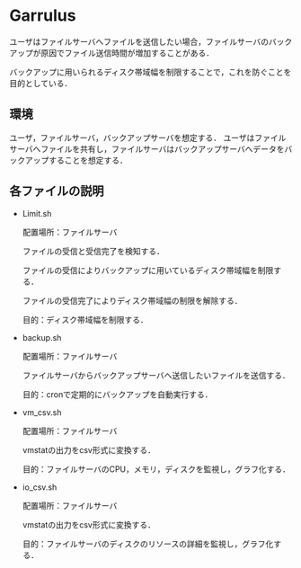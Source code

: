 # Garrulus
ユーザはファイルサーバへファイルを送信したい場合，ファイルサーバのバックアップが原因でファイル送信時間が増加することがある．

バックアップに用いられるディスク帯域幅を制限することで，これを防ぐことを目的としている．
## 環境
  ユーザ，ファイルサーバ，バックアップサーバを想定する．
  ユーザはファイルサーバへファイルを共有し，ファイルサーバはバックアップサーバへデータをバックアップすることを想定する．

## 各ファイルの説明
* Limit.sh

  配置場所：ファイルサーバ
  
  ファイルの受信と受信完了を検知する．
  
  ファイルの受信によりバックアップに用いているディスク帯域幅を制限する．
  
  ファイルの受信完了によりディスク帯域幅の制限を解除する．
  
  目的：ディスク帯域幅を制限する．
  
  
* backup.sh

  配置場所：ファイルサーバ

  ファイルサーバからバックアップサーバへ送信したいファイルを送信する．
  
  目的：cronで定期的にバックアップを自動実行する．
  
* vm_csv.sh

  配置場所：ファイルサーバ

  vmstatの出力をcsv形式に変換する．
  
  目的：ファイルサーバのCPU，メモリ，ディスクを監視し，グラフ化する．
  
* io_csv.sh

  配置場所：ファイルサーバ

  vmstatの出力をcsv形式に変換する．
  
  目的：ファイルサーバのディスクのリソースの詳細を監視し，グラフ化する．
